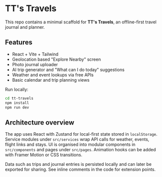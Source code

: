 # TT's Travels

This repo contains a minimal scaffold for **TT's Travels**, an offline-first travel journal and planner.

## Features

- React + Vite + Tailwind
- Geolocation based "Explore Nearby" screen
- Photo journal uploader
- AI trip generator and "What can I do today" suggestions
- Weather and event lookups via free APIs
- Basic calendar and trip planning views

Run locally:

```bash
cd tt-travels
npm install
npm run dev
```

## Architecture overview

The app uses React with Zustand for local-first state stored in `localStorage`.  
Service modules under `src/services` wrap API calls for weather, events, flight
links and stays. UI is organised into modular components in `src/components` and
pages under `src/pages`. Animation hooks can be added with Framer Motion or CSS
transitions.

Data such as trips and journal entries is persisted locally and can later be
exported for sharing. See inline comments in the code for extension points.
